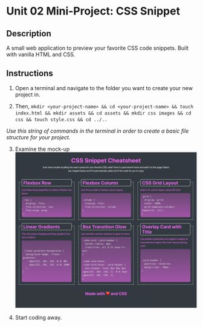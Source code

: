 # Unit 02 Mini-Project: CSS Snippet

## Description
A small web application to preview your favorite CSS code snippets. Built with vanilla HTML and CSS.

## Instructions

1. Open a terminal and navigate to the folder you want to create your new project in.

2. Then, `mkdir <your-project-name> && cd <your-project-name> && touch index.html && mkdir assets && cd assets && mkdir css images && cd css && touch style.css && cd ../..`

*Use this string of commands in the terminal in order to create a basic file structure for your project.*

3. Examine the mock-up ![Original Mock-up](/Images/01-app-desktop.png)

4. Start coding away.
